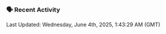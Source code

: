 ### 🗣 Recent Activity

<!--RECENT_ACTIVITY:last_update-->
Last Updated: Wednesday, June 4th, 2025, 1:43:29 AM (GMT)
<!--RECENT_ACTIVITY:last_update_end-->
<!--RECENT_ACTIVITY:start-->
<!--RECENT_ACTIVITY:end-->
